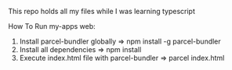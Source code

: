 This repo holds all my files while I was learning typescript

How To Run my-apps web:
1. Install parcel-bundler globally => npm install -g parcel-bundler
2. Install all dependencies => npm install
3. Execute index.html file with parcel-bundler => parcel index.html
